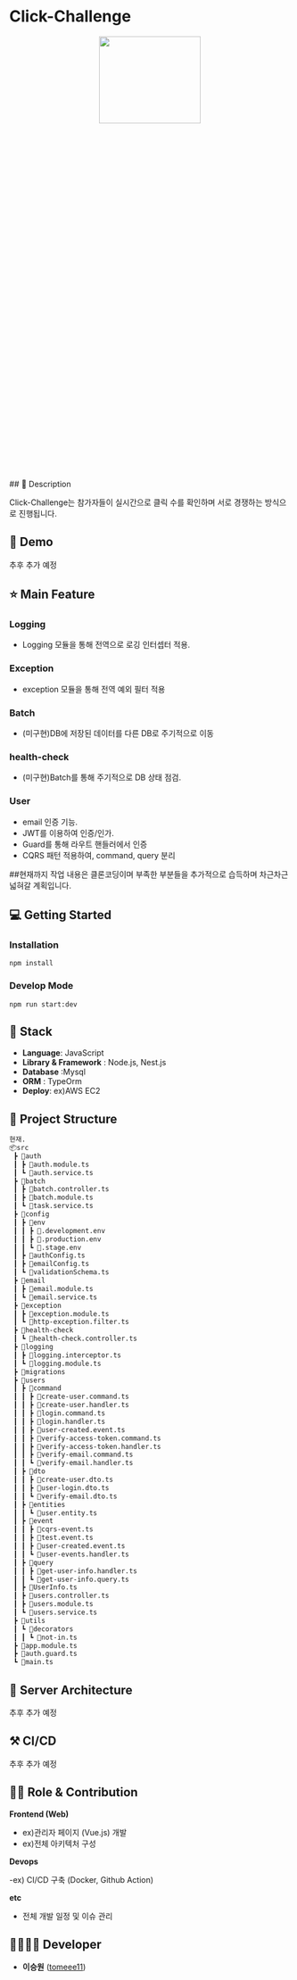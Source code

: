 
#  Click-Challenge
<p align="center"><img src="https://github.com/tomeee11/Click-Challenge/assets/114478045/3df8131f-01d0-490a-ad5b-cd92105f179f" width="60%" height="20%"></p>

</p>
## 📖 Description

Click-Challenge는 참가자들이 실시간으로 클릭 수를 확인하며 서로 경쟁하는 방식으로 진행됩니다.

## :baby_chick: Demo
추후 추가 예정

## ⭐ Main Feature
### Logging
- Logging 모듈을 통해 전역으로 로깅 인터셉터 적용.
### Exception
- exception 모듈을 통해 전역 예외 필터 적용
### Batch
- (미구현)DB에 저장된 데이터를 다른 DB로 주기적으로 이동
### health-check
- (미구현)Batch를 통해 주기적으로 DB 상태 점검.
### User
- email 인증 기능.
- JWT를 이용하여 인증/인가.
- Guard를 통해 라우트 핸들러에서 인증
- CQRS 패턴 적용하여, command, query 분리

##현재까지 작업 내용은 클론코딩이며 부족한 부분들을 추가적으로 습득하며 차근차근 넓혀갈 계획입니다.



## 💻 Getting Started

### Installation
```
npm install
```
### Develop Mode
```
npm run start:dev
```

## 🔧 Stack
- **Language**: JavaScript
- **Library & Framework** : Node.js, Nest.js
- **Database** :Mysql
- **ORM** : TypeOrm
- **Deploy**: ex)AWS EC2

## :open_file_folder: Project Structure

```markdown
현재.
📦src
 ┣ 📂auth
 ┃ ┣ 📜auth.module.ts
 ┃ ┗ 📜auth.service.ts
 ┣ 📂batch
 ┃ ┣ 📜batch.controller.ts
 ┃ ┣ 📜batch.module.ts
 ┃ ┗ 📜task.service.ts
 ┣ 📂config
 ┃ ┣ 📂env
 ┃ ┃ ┣ 📜.development.env
 ┃ ┃ ┣ 📜.production.env
 ┃ ┃ ┗ 📜.stage.env
 ┃ ┣ 📜authConfig.ts
 ┃ ┣ 📜emailConfig.ts
 ┃ ┗ 📜validationSchema.ts
 ┣ 📂email
 ┃ ┣ 📜email.module.ts
 ┃ ┗ 📜email.service.ts
 ┣ 📂exception
 ┃ ┣ 📜exception.module.ts
 ┃ ┗ 📜http-exception.filter.ts
 ┣ 📂health-check
 ┃ ┗ 📜health-check.controller.ts
 ┣ 📂logging
 ┃ ┣ 📜logging.interceptor.ts
 ┃ ┗ 📜logging.module.ts
 ┣ 📂migrations
 ┣ 📂users
 ┃ ┣ 📂command
 ┃ ┃ ┣ 📜create-user.command.ts
 ┃ ┃ ┣ 📜create-user.handler.ts
 ┃ ┃ ┣ 📜login.command.ts
 ┃ ┃ ┣ 📜login.handler.ts
 ┃ ┃ ┣ 📜user-created.event.ts
 ┃ ┃ ┣ 📜verify-access-token.command.ts
 ┃ ┃ ┣ 📜verify-access-token.handler.ts
 ┃ ┃ ┣ 📜verify-email.command.ts
 ┃ ┃ ┗ 📜verify-email.handler.ts
 ┃ ┣ 📂dto
 ┃ ┃ ┣ 📜create-user.dto.ts
 ┃ ┃ ┣ 📜user-login.dto.ts
 ┃ ┃ ┗ 📜verify-email.dto.ts
 ┃ ┣ 📂entities
 ┃ ┃ ┗ 📜user.entity.ts
 ┃ ┣ 📂event
 ┃ ┃ ┣ 📜cqrs-event.ts
 ┃ ┃ ┣ 📜test.event.ts
 ┃ ┃ ┣ 📜user-created.event.ts
 ┃ ┃ ┗ 📜user-events.handler.ts
 ┃ ┣ 📂query
 ┃ ┃ ┣ 📜get-user-info.handler.ts
 ┃ ┃ ┗ 📜get-user-info.query.ts
 ┃ ┣ 📜UserInfo.ts
 ┃ ┣ 📜users.controller.ts
 ┃ ┣ 📜users.module.ts
 ┃ ┗ 📜users.service.ts
 ┣ 📂utils
 ┃ ┗ 📂decorators
 ┃ ┃ ┗ 📜not-in.ts
 ┣ 📜app.module.ts
 ┣ 📜auth.guard.ts
 ┗ 📜main.ts

```

## 🔨 Server Architecture
추후 추가 예정

## ⚒ CI/CD
추후 추가 예정

## 👨‍💻 Role & Contribution

**Frontend (Web)**

- ex)관리자 페이지 (Vue.js) 개발
- ex)전체 아키텍처 구성

**Devops**

-ex) CI/CD 구축 (Docker, Github Action)

**etc**

- 전체 개발 일정 및 이슈 관리

## 👨‍👩‍👧‍👦 Developer
*  **이승원** ([tomeee11](https://github.com/tomeee11))
